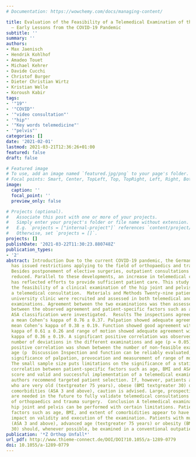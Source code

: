 ```yaml
---
# Documentation: https://wowchemy.com/docs/managing-content/

title: Evaluation of the Feasibility of a Telemedical Examination of the Hip and Pelvis
  – Early Lessons from the COVID-19 Pandemic
subtitle: ''
summary: ''
authors:
- Max Jaenisch
- Hendrik Kohlhof
- Amadeo Touet
- Michael Kehrer
- Davide Cucchi
- Christof Burger
- Dieter Christian Wirtz
- Kristian Welle
- Koroush Kabir
tags:
- '"19"'
- '"COVID"'
- '"video consultation"'
- '"hip"'
- '"Key words telemedicine"'
- '"pelvis"'
categories: []
date: '2021-02-01'
lastmod: 2021-03-21T12:36:26+01:00
featured: false
draft: false

# Featured image
# To use, add an image named `featured.jpg/png` to your page's folder.
# Focal points: Smart, Center, TopLeft, Top, TopRight, Left, Right, BottomLeft, Bottom, BottomRight.
image:
  caption: ''
  focal_point: ''
  preview_only: false

# Projects (optional).
#   Associate this post with one or more of your projects.
#   Simply enter your project's folder or file name without extension.
#   E.g. `projects = ["internal-project"]` references `content/project/deep-learning/index.md`.
#   Otherwise, set `projects = []`.
projects: []
publishDate: '2021-03-22T11:30:23.880748Z'
publication_types:
- '2'
abstract: Introduction Due to the current COVID-19 pandemic, the German Health Ministry
  has issued restrictions applying to the field of orthopaedics and trauma surgery.
  Besides postponement of elective surgeries, outpatient consultations have been drastically
  reduced. Parallel to these developments, an increase in telemedical consultations
  has reflected efforts to provide sufficient patient care. This study aims to evaluate
  the feasibility of a clinical examination of the hip joint and pelvis by way of
  a telemedical consultation.  Materials and Methods Twenty-nine patients of a German
  university clinic were recruited and assessed in both telemedical and conventional
  examinations. Agreement between the two examinations was then assessed, and connections
  between the observed agreement and patient-specific factors such as age, BMI and
  ASA classification were investigated.  Results The inspections agreed closely with
  a mean Cohenʼs kappa of 0.76 ± 0.37. Palpation showed adequate agreement with a
  mean Cohenʼs kappa of 0.38 ± 0.19. Function showed good agreement with a mean Cohenʼs
  kappa of 0.61 ± 0.26 and range of motion showed adequate agreement with a mean Cohenʼs
  kappa of 0.36 ± 0.19. A significant positive correlation was observed between the
  number of deviations in the different examinations and age (p = 0.05), and a significant
  positive correlation was shown between the number of non-feasible examinations and
  age (p  Discussion Inspection and function can be reliably evaluated, whereas the
  significance of palpation, provocation and measurement of range of motion is limited.
  The small sample size puts limitations on the significance of a statistically relevant
  correlation between patient-specific factors such as age, BMI and ASA classification
  score and valid and successful implementation of a telemedical examination. The
  authors recommend targeted patient selection. If, however, patients are being evaluated
  who are very old (textgreater 75 years), obese (BMI textgreater 30) or with multiple
  comorbidities (ASA 3 and above), caution is advised. Large, prospective studies
  are needed in the future to fully validate telemedical consultations in the fields
  of orthopaedics and trauma surgery.  Conclusion A telemedical examination of the
  hip joint and pelvis can be performed with certain limitations. Patient-specific
  factors such as age, BMI, and extent of comorbidities appear to have a relevant
  impact on validity and execution of the examination. Patients with multiple comorbidities
  (ASA 3 and above), advanced age (textgreater 75 years) or obesity (BMI textgreater
  30) should, whenever possible, be examined in a conventional outpatient setting.
publication: '*Z Orthop Unfall*'
url_pdf: http://www.thieme-connect.de/DOI/DOI?10.1055/a-1289-0779
doi: 10.1055/a-1289-0779
---
```

